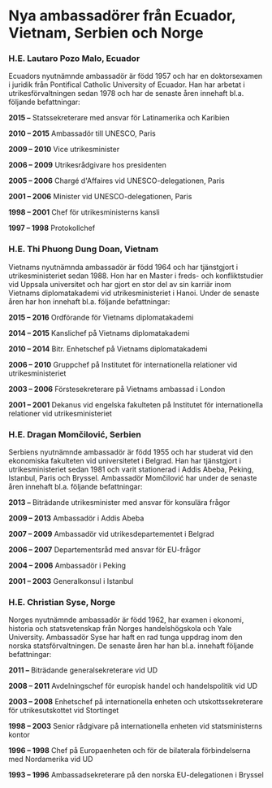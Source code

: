# Nya ambassadörer från Ecuador, Vietnam, Serbien och Norge

### **H.E. Lautaro Pozo Malo, Ecuador**

Ecuadors nyutnämnde ambassadör är född 1957 och har en doktorsexamen i juridik från Pontifical Catholic University of Ecuador. Han har arbetat i utrikesförvaltningen sedan 1978 och har de senaste åren innehaft bl.a. följande befattningar:

**2015 –**
Statssekreterare med ansvar för Latinamerika och Karibien

**2010 – 2015**
Ambassadör till UNESCO, Paris

**2009 – 2010**
Vice utrikesminister

**2006 – 2009**
Utrikesrådgivare hos presidenten

**2005 – 2006**
Chargé d'Affaires vid UNESCO\-delegationen, Paris

**2001 – 2006**
Minister vid UNESCO\-delegationen, Paris

**1998 – 2001**
Chef för utrikesministerns kansli

**1997 – 1998**
Protokollchef

### **H.E. Thi Phuong Dung Doan, Vietnam**

Vietnams nyutnämnda ambassadör är född 1964 och har tjänstgjort i utrikesministeriet sedan 1988\. Hon har en Master i freds\- och konfliktstudier vid Uppsala universitet och har gjort en stor del av sin karriär inom Vietnams diplomatakademi vid utrikesministeriet i Hanoi. Under de senaste åren har hon innehaft bl.a. följande befattningar:

**2015 – 2016**
Ordförande för Vietnams diplomatakademi

**2014 – 2015**
Kanslichef på Vietnams diplomatakademi

**2010 – 2014**
Bitr. Enhetschef på Vietnams diplomatakademi

**2006 – 2010**
Gruppchef på Institutet för internationella relationer vid utrikesministeriet

**2003 – 2006**
Förstesekreterare på Vietnams ambassad i London

**2001 – 2001**
Dekanus vid engelska fakulteten på Institutet för internationella relationer vid utrikesministeriet

### **H.E. Dragan Momčilović, Serbien**

Serbiens nyutnämnde ambassadör är född 1955 och har studerat vid den ekonomiska fakulteten vid universitetet i Belgrad. Han har tjänstgjort i utrikesministeriet sedan 1981 och varit stationerad i Addis Abeba, Peking, Istanbul, Paris och Bryssel. Ambassadör Momčilović har under de senaste åren innehaft bl.a. följande befattningar:

**2013 –**
Biträdande utrikesminister med ansvar för konsulära frågor

**2009 – 2013**
Ambassadör i Addis Abeba

**2007 – 2009**
Ambassadör vid utrikesdepartementet i Belgrad

**2006 – 2007**
Departementsråd med ansvar för EU\-frågor

**2004 – 2006**
Ambassadör i Peking

**2001 – 2003**
Generalkonsul i Istanbul

### **H.E. Christian Syse, Norge**

Norges nyutnämnde ambassadör är född 1962, har examen i ekonomi, historia och statsvetenskap från Norges handelshögskola och Yale University. Ambassadör Syse har haft en rad tunga uppdrag inom den norska statsförvaltningen. De senaste åren har han bl.a. innehaft följande befattningar:

**2011 –**
Biträdande generalsekreterare vid UD

**2008 – 2011**
Avdelningschef för europisk handel och handelspolitik vid UD

**2003 – 2008**
Enhetschef på internationella enheten och utskottssekreterare för utrikesutskottet vid Stortinget

**1998 – 2003**
Senior rådgivare på internationella enheten vid statsministerns kontor

**1996 – 1998**
Chef på Europaenheten och för de bilaterala förbindelserna med Nordamerika vid UD

**1993 – 1996**
Ambassadsekreterare på den norska EU\-delegationen i Bryssel
